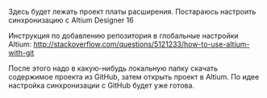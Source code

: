 Здесь будет лежать проект платы расширения.
Постараюсь настроить синхронизацию с Altium Designer 16

Инструкция по добавлению репозитория в глобальные настройки Altium: http://stackoverflow.com/questions/5121233/how-to-use-altium-with-git

После этого надо в какую-нибудь локальную папку скачать содержимое проекта из GitHub, затем открыть проект в Altium. По идее настройка синхронизации с GitHub будет уже готова.
